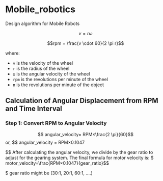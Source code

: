 # Mobile_robotics
Design algorithm for Mobile Robots

$$v = r \omega$$

$$rpm = \frac{v \cdot 60}{2 \pi r}$$

where:
- `v` is the velocity of the wheel
- `r` is the radius of the wheel
- `ω` is the angular velocity of the wheel
- `rpm` is the revolutions per minute of the wheel
- `π` is the revolutions per minute of the object

## Calculation of Angular Displacement from RPM and Time Interval

### Step 1: Convert RPM to Angular Velocity

$$ angular_velocity= RPM×\frac{2 \pi}{60}$$
or,
$$ angular_velocity = RPM×0.1047

$$ After calculating the angular velocity, we divide by the gear ratio to adjust for the gearing system. The final formula for motor velocity is:
$ motor_velocity=\frac{RPM×0.1047}{gear_ratio}$$

$ gear ratio might be (30:1, 20:1, 60:1, ....)
